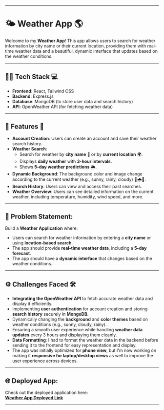 
---

# 🌤️ **Weather App** 🌎

Welcome to my **Weather App**! This app allows users to search for weather information by city name or their current location, providing them with real-time weather data and a beautiful, dynamic interface that updates based on the weather conditions.

---

## 🧑‍💻 **Tech Stack** 💻

- **Frontend**: React, Tailwind CSS
- **Backend**: Express.js
- **Database**: MongoDB (to store user data and search history)
- **API**: OpenWeather API (for fetching weather data)

---

## 📝 **Features** 🎉

- **Account Creation**: Users can create an account and save their weather search history.
- **Weather Search**: 
  - Search for weather by **city name** 🌆 or by **current location** 🌍.
  - Displays **daily weather** with **3-hour intervals**.
  - Shows **5-day weather predictions** 🌦️.
- **Dynamic Background**: The background color and image change according to the current weather (e.g., sunny, rainy, cloudy) 🌅🌧️🌈.
- **Search History**: Users can view and access their past searches.
- **Weather Overview**: Users can see detailed information on the current weather, including temperature, humidity, wind speed, and more.

---

## 📝 **Problem Statement:**

Build a **Weather Application** where:
- Users can search for weather information by entering a **city name** or using **location-based search**.
- The app should provide **real-time weather data**, including a **5-day forecast**.
- The app should have a **dynamic interface** that changes based on the weather conditions.

---

## ⚙️ **Challenges Faced** 🛠️

- **Integrating the OpenWeather API** to fetch accurate weather data and display it efficiently.
- Implementing **user authentication** for account creation and storing **search history** securely in **MongoDB**.
- Dynamically changing the **background** and **color themes** based on weather conditions (e.g., sunny, cloudy, rainy).
- Ensuring a smooth user experience while handling **weather data updates** every 3 hours and displaying them cleanly.
- **Data Formatting**: I had to format the weather data in the backend before sending it to the frontend for easy representation and display.
- The app was initially optimized for **phone view**, but I'm now working on making it **responsive for laptop/desktop views** as well to improve the user experience across devices.

---

## 🌐 **Deployed App**:

Check out the deployed application here:  
[**Weather App Deployed Link**](https://weather-app-1pnj.onrender.com/)

---

